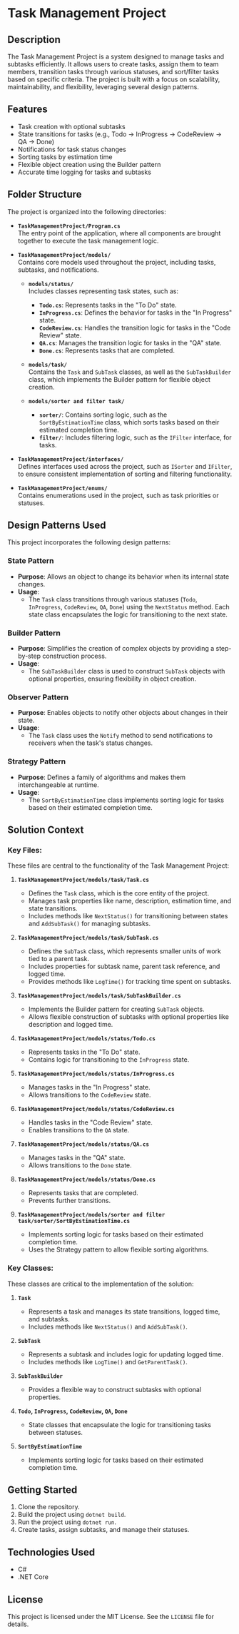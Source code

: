 # Task Management Project

## Description
The Task Management Project is a system designed to manage tasks and subtasks efficiently. It allows users to create tasks, assign them to team members, transition tasks through various statuses, and sort/filter tasks based on specific criteria. The project is built with a focus on scalability, maintainability, and flexibility, leveraging several design patterns.

## Features

- Task creation with optional subtasks
- State transitions for tasks (e.g., Todo → InProgress → CodeReview → QA → Done)
- Notifications for task status changes
- Sorting tasks by estimation time
- Flexible object creation using the Builder pattern
- Accurate time logging for tasks and subtasks

## Folder Structure

The project is organized into the following directories:

- **`TaskManagementProject/Program.cs`**  
  The entry point of the application, where all components are brought together to execute the task management logic.

- **`TaskManagementProject/models/`**  
  Contains core models used throughout the project, including tasks, subtasks, and notifications.

  - **`models/status/`**  
    Includes classes representing task states, such as:
    - **`Todo.cs`**: Represents tasks in the "To Do" state.
    - **`InProgress.cs`**: Defines the behavior for tasks in the "In Progress" state.
    - **`CodeReview.cs`**: Handles the transition logic for tasks in the "Code Review" state.
    - **`QA.cs`**: Manages the transition logic for tasks in the "QA" state.
    - **`Done.cs`**: Represents tasks that are completed.

  - **`models/task/`**  
    Contains the `Task` and `SubTask` classes, as well as the `SubTaskBuilder` class, which implements the Builder pattern for flexible object creation.

  - **`models/sorter and filter task/`**  
    - **`sorter/`**: Contains sorting logic, such as the `SortByEstimationTime` class, which sorts tasks based on their estimated completion time.  
    - **`filter/`**: Includes filtering logic, such as the `IFilter` interface, for tasks.

- **`TaskManagementProject/interfaces/`**  
  Defines interfaces used across the project, such as `ISorter` and `IFilter`, to ensure consistent implementation of sorting and filtering functionality.

- **`TaskManagementProject/enums/`**  
  Contains enumerations used in the project, such as task priorities or statuses.

## Design Patterns Used

This project incorporates the following design patterns:

### State Pattern
- **Purpose**: Allows an object to change its behavior when its internal state changes.
- **Usage**: 
  - The `Task` class transitions through various statuses (`Todo`, `InProgress`, `CodeReview`, `QA`, `Done`) using the `NextStatus` method. Each state class encapsulates the logic for transitioning to the next state.

### Builder Pattern
- **Purpose**: Simplifies the creation of complex objects by providing a step-by-step construction process.
- **Usage**: 
  - The `SubTaskBuilder` class is used to construct `SubTask` objects with optional properties, ensuring flexibility in object creation.

### Observer Pattern
- **Purpose**: Enables objects to notify other objects about changes in their state.
- **Usage**: 
  - The `Task` class uses the `Notify` method to send notifications to receivers when the task's status changes.

### Strategy Pattern
- **Purpose**: Defines a family of algorithms and makes them interchangeable at runtime.
- **Usage**: 
  - The `SortByEstimationTime` class implements sorting logic for tasks based on their estimated completion time.

## Solution Context

### Key Files:
These files are central to the functionality of the Task Management Project:

1. **`TaskManagementProject/models/task/Task.cs`**  
   - Defines the `Task` class, which is the core entity of the project.  
   - Manages task properties like name, description, estimation time, and state transitions.  
   - Includes methods like `NextStatus()` for transitioning between states and `AddSubTask()` for managing subtasks.

2. **`TaskManagementProject/models/task/SubTask.cs`**  
   - Defines the `SubTask` class, which represents smaller units of work tied to a parent task.  
   - Includes properties for subtask name, parent task reference, and logged time.  
   - Provides methods like `LogTime()` for tracking time spent on subtasks.

3. **`TaskManagementProject/models/task/SubTaskBuilder.cs`**  
   - Implements the Builder pattern for creating `SubTask` objects.  
   - Allows flexible construction of subtasks with optional properties like description and logged time.

4. **`TaskManagementProject/models/status/Todo.cs`**  
   - Represents tasks in the "To Do" state.  
   - Contains logic for transitioning to the `InProgress` state.

5. **`TaskManagementProject/models/status/InProgress.cs`**  
   - Manages tasks in the "In Progress" state.  
   - Allows transitions to the `CodeReview` state.

6. **`TaskManagementProject/models/status/CodeReview.cs`**  
   - Handles tasks in the "Code Review" state.  
   - Enables transitions to the `QA` state.

7. **`TaskManagementProject/models/status/QA.cs`**  
   - Manages tasks in the "QA" state.  
   - Allows transitions to the `Done` state.

8. **`TaskManagementProject/models/status/Done.cs`**  
   - Represents tasks that are completed.  
   - Prevents further transitions.

9. **`TaskManagementProject/models/sorter and filter task/sorter/SortByEstimationTime.cs`**  
   - Implements sorting logic for tasks based on their estimated completion time.  
   - Uses the Strategy pattern to allow flexible sorting algorithms.

### Key Classes:
These classes are critical to the implementation of the solution:

1. **`Task`**  
   - Represents a task and manages its state transitions, logged time, and subtasks.  
   - Includes methods like `NextStatus()` and `AddSubTask()`.

2. **`SubTask`**  
   - Represents a subtask and includes logic for updating logged time.  
   - Includes methods like `LogTime()` and `GetParentTask()`.

3. **`SubTaskBuilder`**  
   - Provides a flexible way to construct subtasks with optional properties.

4. **`Todo`, `InProgress`, `CodeReview`, `QA`, `Done`**  
   - State classes that encapsulate the logic for transitioning tasks between statuses.

5. **`SortByEstimationTime`**  
   - Implements sorting logic for tasks based on their estimated completion time.

## Getting Started

1. Clone the repository.
2. Build the project using `dotnet build`.
3. Run the project using `dotnet run`.
4. Create tasks, assign subtasks, and manage their statuses.

## Technologies Used

- C#
- .NET Core

## License

This project is licensed under the MIT License. See the `LICENSE` file for details.
